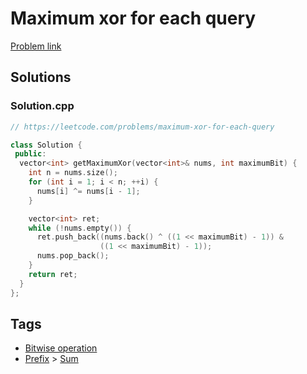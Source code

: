 # Maximum xor for each query

[Problem link](https://leetcode.com/problems/maximum-xor-for-each-query)

## Solutions


### Solution.cpp
```cpp
// https://leetcode.com/problems/maximum-xor-for-each-query

class Solution {
 public:
  vector<int> getMaximumXor(vector<int>& nums, int maximumBit) {
    int n = nums.size();
    for (int i = 1; i < n; ++i) {
      nums[i] ^= nums[i - 1];
    }

    vector<int> ret;
    while (!nums.empty()) {
      ret.push_back((nums.back() ^ ((1 << maximumBit) - 1)) &
                    ((1 << maximumBit) - 1));
      nums.pop_back();
    }
    return ret;
  }
};
```
## Tags

* [Bitwise operation](/README.md#Bitwise_operation)
* [Prefix](/README.md#Prefix) > [Sum](/README.md#Prefix-Sum)
